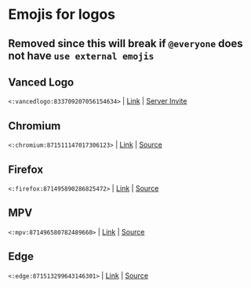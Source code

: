 # Emojis for logos

## Removed since this will break if `@everyone` does not have `use external emojis`

## Vanced Logo
`<:vancedlogo:833709207056154634>` | 
[Link](https://cdn.discordapp.com/emojis/833709207056154634.png) | 
[Server Invite](https://discord.com/invite/WCGNdRruzb)

## Chromium
`<:chromium:871511147017306123>` | [Link](https://cdn.discordapp.com/emojis/871511147017306123.png) | [Source](https://about.google/brand-resource-center/logos-list/)

## Firefox
`<:firefox:871495890286825472>` | [Link](https://cdn.discordapp.com/emojis/871495890286825472.png) | [Source](https://design.firefox.com/photon/visuals/product-identity-assets.html)

## MPV
`<:mpv:871496580782489660>` | [Link](https://cdn.discordapp.com/emojis/871496580782489660.png) | [Source](https://github.com/mpv-player/mpv.io/tree/master/source/images)

## Edge
`<:edge:871513299643146301>` | [Link](https://cdn.discordapp.com/emojis/871513299643146301.png) | [Source](https://www.microsoft.com/en-us/legal/intellectualproperty/trademarks)